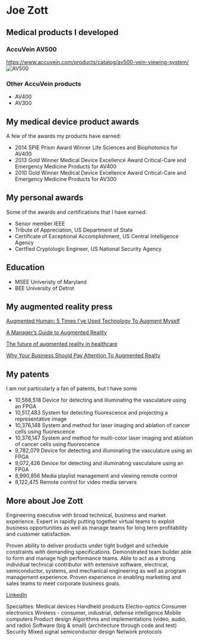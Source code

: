 # Joe Zott

## Medical products I developed

### AccuVein AV500
https://www.accuvein.com/products/catalog/av500-vein-viewing-system/
![AV500](/zedtech/ZedTech/blob/master/MG_0088-e1550594306785.jpg)


### Other AccuVein products
- AV400
- AV300

## My medical device product awards

A few of the awards my products have earned:

- 2014 SPIE Prism Award Winner Life Sciences and Biophotonics for AV400
- 2013 Gold Winner Medical Device Excellence Award Critical-Care and Emergency Medicine Products for AV400
- 2010 Gold Winner Medical Device Excellence Award Critical-Care and Emergency Medicine Products for AV300

## My personal awards

Some of the awards and certifications that I have earned:

- Senior member IEEE
- Tribute of Appreciation, US Department of State
- Certificate of Exceptional Accomplishment, US Central Intelligence Agency
- Certfied Cryptologic Engineer, US National Security Agency

## Education

- MSEE Univeristy of Maryland
- BEE University of Detrot

## My augmented reality press

[Augmented Human: 5 Times I’ve Used Technology To Augment Myself](https://www.forbes.com/sites/cathyhackl/2020/07/05/augmented-human-5-times-ive-used-technology-to-augment-myself)

[A Manager’s Guide to Augmented Reality](https://hbr.org/2017/11/a-managers-guide-to-augmented-reality)

[The future of augmented reality in healthcare](https://healthmanagement.org/c/healthmanagement/issuearticle/the-future-of-augmented-reality-in-healthcare)

[Why Your Business Should Pay Attention To Augmented Realty](https://www.forbes.com/sites/forbestechcouncil/2017/10/12/why-your-business-should-pay-attention-to-augmented-realty/)

## My patents

I am not particularly a fan of patents, but I have some

- 10,568,518 Device for detecting and illuminating the vasculature using an FPGA
- 10,517,483 System for detecting fluorescence and projecting a representative image
- 10,376,148 System and method for laser imaging and ablation of cancer cells using fluorescence
- 10,376,147 System and method for multi-color laser imaging and ablation of cancer cells using fluorescence
- 9,782,079 Device for detecting and illuminating the vasculature using an FPGA
- 9,072,426 Device for detecting and illuminating vasculature using an FPGA
- 8,990,856 Media playlist management and viewing remote control
- 8,122,475 Remote control for video media servers

## More about Joe Zott
Engineering executive with broad technical, business and market experience. Expert in rapidly putting together virtual teams to exploit business opportunities as well as manage teams for long term profitability and customer satisfaction.

Proven ability to deliver products under tight budget and schedule constraints with demanding specifications. Demonstrated team builder able to form and manage high performance teams. Able to act as a strong individual technical contributor with extensive software, electrical, semiconductor, systems, and mechanical engineering as well as program management experience. Proven experience in enabling marketing and sales teams to meet corporate business goals.

[LinkedIn](https://www.linkedin.com/in/joe-zott-1bb3111/)

Specialties: Medical devices
Handheld products
Electro-optics
Consumer electronics
Wireless - consumer, industrial, defense intelligence
Mobile computers
Product design
Algorithms and implementations (video, audio, and radio)
Software (big & small) (architecture through code and test)
Security
Mixed signal semiconductor design
Network protocols 
